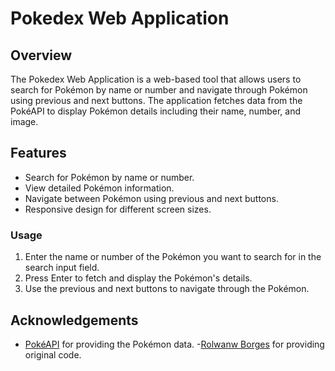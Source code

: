 # Pokedex Web Application

## Overview

The Pokedex Web Application is a web-based tool that allows users to search for Pokémon by name or number and navigate through Pokémon using previous and next buttons. The application fetches data from the PokéAPI to display Pokémon details including their name, number, and image.

## Features

- Search for Pokémon by name or number.
- View detailed Pokémon information.
- Navigate between Pokémon using previous and next buttons.
- Responsive design for different screen sizes.

### Usage

1. Enter the name or number of the Pokémon you want to search for in the search input field.
2. Press Enter to fetch and display the Pokémon's details.
3. Use the previous and next buttons to navigate through the Pokémon.

## Acknowledgements

- [PokéAPI](https://pokeapi.co/) for providing the Pokémon data.
-[Rolwanw Borges](https://github.com/rolwane) for providing original code.
